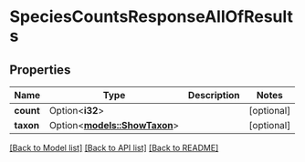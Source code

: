 # SpeciesCountsResponseAllOfResults

## Properties

Name | Type | Description | Notes
------------ | ------------- | ------------- | -------------
**count** | Option<**i32**> |  | [optional]
**taxon** | Option<[**models::ShowTaxon**](ShowTaxon.md)> |  | [optional]

[[Back to Model list]](../README.md#documentation-for-models) [[Back to API list]](../README.md#documentation-for-api-endpoints) [[Back to README]](../README.md)


